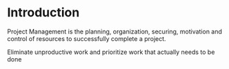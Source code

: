 # Introduction

Project Management is the planning, organization, securing, motivation and control of resources to successfully complete a project.

Eliminate unproductive work and prioritize work that actually needs to be done
